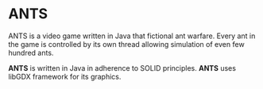 # ANTS
ANTS is a video game written in Java that fictional ant warfare. Every ant in the game is controlled by its own thread allowing simulation of even few hundred ants. 

**ANTS** is written in Java in adherence to SOLID principles. 
**ANTS** uses libGDX framework for its graphics.
